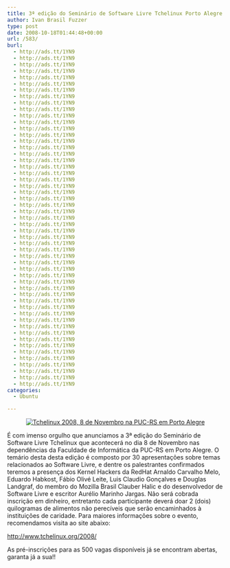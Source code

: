 ```yaml
---
title: 3ª edição do Seminário de Software Livre Tchelinux Porto Alegre
author: Ivan Brasil Fuzzer
type: post
date: 2008-10-18T01:44:48+00:00
url: /583/
burl:
  - http://ads.tt/1YN9
  - http://ads.tt/1YN9
  - http://ads.tt/1YN9
  - http://ads.tt/1YN9
  - http://ads.tt/1YN9
  - http://ads.tt/1YN9
  - http://ads.tt/1YN9
  - http://ads.tt/1YN9
  - http://ads.tt/1YN9
  - http://ads.tt/1YN9
  - http://ads.tt/1YN9
  - http://ads.tt/1YN9
  - http://ads.tt/1YN9
  - http://ads.tt/1YN9
  - http://ads.tt/1YN9
  - http://ads.tt/1YN9
  - http://ads.tt/1YN9
  - http://ads.tt/1YN9
  - http://ads.tt/1YN9
  - http://ads.tt/1YN9
  - http://ads.tt/1YN9
  - http://ads.tt/1YN9
  - http://ads.tt/1YN9
  - http://ads.tt/1YN9
  - http://ads.tt/1YN9
  - http://ads.tt/1YN9
  - http://ads.tt/1YN9
  - http://ads.tt/1YN9
  - http://ads.tt/1YN9
  - http://ads.tt/1YN9
  - http://ads.tt/1YN9
  - http://ads.tt/1YN9
  - http://ads.tt/1YN9
  - http://ads.tt/1YN9
  - http://ads.tt/1YN9
  - http://ads.tt/1YN9
  - http://ads.tt/1YN9
  - http://ads.tt/1YN9
  - http://ads.tt/1YN9
  - http://ads.tt/1YN9
  - http://ads.tt/1YN9
  - http://ads.tt/1YN9
  - http://ads.tt/1YN9
  - http://ads.tt/1YN9
  - http://ads.tt/1YN9
  - http://ads.tt/1YN9
  - http://ads.tt/1YN9
  - http://ads.tt/1YN9
  - http://ads.tt/1YN9
  - http://ads.tt/1YN9
  - http://ads.tt/1YN9
  - http://ads.tt/1YN9
  - http://ads.tt/1YN9
categories:
  - Ubuntu

---
```

<center>
  <a href="http://www.tchelinux.org/2008/"><img src="http://www.tchelinux.org/2008/portoalegre/media/PUC_420x120.png" alt="Tchelinux 2008, 8 de Novembro na PUC-RS em Porto Alegre" /></a>
</center></ br>


  
É com imenso orgulho que anunciamos a 3ª edição do Seminário de Software Livre Tchelinux que acontecerá no dia 8 de Novembro nas dependências da Faculdade de Informática da PUC-RS em Porto Alegre. O temário desta desta edição é composto por 30 apresentações sobre temas relacionados ao Software Livre, e dentre os palestrantes confirmados teremos a presença dos Kernel Hackers da RedHat Arnaldo Carvalho Melo, Eduardo Habkost, Fábio Olivé Leite, Luis Claudio Gonçalves e Douglas Landgraf, do membro do Mozilla Brasil Clauber Halic e do desenvolvedor de Software Livre e escritor Aurélio Marinho Jargas. Não será cobrada inscrição em dinheiro, entretanto cada participante deverá doar 2 (dois) quilogramas de alimentos não perecíveis que serão encaminhados à instituições de caridade. Para maiores informações sobre o evento, recomendamos visita ao site abaixo:

<http://www.tchelinux.org/2008/>

As pré-inscrições para as 500 vagas disponíveis já se encontram abertas, garanta já a sua!!